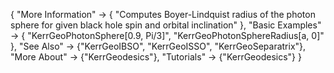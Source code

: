 {
  "More Information" -> {
    "Computes Boyer-Lindquist radius of the photon sphere for given black hole spin and orbital inclination"
  },
  "Basic Examples" -> {
    "KerrGeoPhotonSphere[0.9, Pi/3]",
	"KerrGeoPhotonSphereRadius[a, 0]"
    },
  "See Also" -> {"KerrGeoIBSO", "KerrGeoISSO", "KerrGeoSeparatrix"},
  "More About" -> {"KerrGeodesics"},
  "Tutorials" -> {"KerrGeodesics"}
}